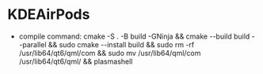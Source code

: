 # KDEAirPods

- compile command: cmake -S . -B build -GNinja && cmake --build build --parallel && sudo cmake --install build && sudo rm -rf /usr/lib64/qt6/qml/com && sudo mv /usr/lib64/qml/com /usr/lib64/qt6/qml/ && plasmashell